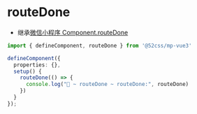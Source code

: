 # routeDone

* 继承[微信小程序 Component.routeDone](https://developers.weixin.qq.com/miniprogram/dev/reference/api/Component.html)

```ts
import { defineComponent, routeDone } from '@52css/mp-vue3'

defineComponent({
  properties: {},
  setup() {
    routeDone(() => {
      console.log("🚀 ~ routeDone ~ routeDone:", routeDone)
    })
  }
});
```